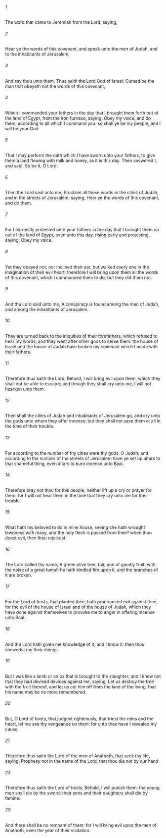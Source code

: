 ###### 1
The word that came to Jeremiah from the Lord, saying,

###### 2
Hear ye the words of this covenant, and speak unto the men of Judah, and to the inhabitants of Jerusalem;

###### 3
And say thou unto them, Thus saith the Lord God of Israel; Cursed be the man that obeyeth not the words of this covenant,

###### 4
Which I commanded your fathers in the day that I brought them forth out of the land of Egypt, from the iron furnace, saying, Obey my voice, and do them, according to all which I command you: so shall ye be my people, and I will be your God:

###### 5
That I may perform the oath which I have sworn unto your fathers, to give them a land flowing with milk and honey, as it is this day. Then answered I, and said, So be it, O Lord.

###### 6
Then the Lord said unto me, Proclaim all these words in the cities of Judah, and in the streets of Jerusalem, saying, Hear ye the words of this covenant, and do them.

###### 7
For I earnestly protested unto your fathers in the day that I brought them up out of the land of Egypt, even unto this day, rising early and protesting, saying, Obey my voice.

###### 8
Yet they obeyed not, nor inclined their ear, but walked every one in the imagination of their evil heart: therefore I will bring upon them all the words of this covenant, which I commanded them to do; but they did them not.

###### 9
And the Lord said unto me, A conspiracy is found among the men of Judah, and among the inhabitants of Jerusalem.

###### 10
They are turned back to the iniquities of their forefathers, which refused to hear my words; and they went after other gods to serve them: the house of Israel and the house of Judah have broken my covenant which I made with their fathers.

###### 11
Therefore thus saith the Lord, Behold, I will bring evil upon them, which they shall not be able to escape; and though they shall cry unto me, I will not hearken unto them.

###### 12
Then shall the cities of Judah and inhabitants of Jerusalem go, and cry unto the gods unto whom they offer incense: but they shall not save them at all in the time of their trouble.

###### 13
For according to the number of thy cities were thy gods, O Judah; and according to the number of the streets of Jerusalem have ye set up altars to that shameful thing, even altars to burn incense unto Baal.

###### 14
Therefore pray not thou for this people, neither lift up a cry or prayer for them: for I will not hear them in the time that they cry unto me for their trouble.

###### 15
What hath my beloved to do in mine house, seeing she hath wrought lewdness with many, and the holy flesh is passed from thee? when thou doest evil, then thou rejoicest.

###### 16
The Lord called thy name, A green olive tree, fair, and of goodly fruit: with the noise of a great tumult he hath kindled fire upon it, and the branches of it are broken.

###### 17
For the Lord of hosts, that planted thee, hath pronounced evil against thee, for the evil of the house of Israel and of the house of Judah, which they have done against themselves to provoke me to anger in offering incense unto Baal.

###### 18
And the Lord hath given me knowledge of it, and I know it: then thou shewedst me their doings.

###### 19
But I was like a lamb or an ox that is brought to the slaughter; and I knew not that they had devised devices against me, saying, Let us destroy the tree with the fruit thereof, and let us cut him off from the land of the living, that his name may be no more remembered.

###### 20
But, O Lord of hosts, that judgest righteously, that triest the reins and the heart, let me see thy vengeance on them: for unto thee have I revealed my cause.

###### 21
Therefore thus saith the Lord of the men of Anathoth, that seek thy life, saying, Prophesy not in the name of the Lord, that thou die not by our hand:

###### 22
Therefore thus saith the Lord of hosts, Behold, I will punish them: the young men shall die by the sword; their sons and their daughters shall die by famine:

###### 23
And there shall be no remnant of them: for I will bring evil upon the men of Anathoth, even the year of their visitation.

